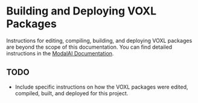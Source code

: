 # Building and Deploying VOXL Packages 

Instructions for editing, compiling, building, and deploying VOXL packages are beyond the scope of this documentation. You can find detailed instructions in the [ModalAI Documentation](https://docs.modalai.com/).

## TODO

- Include specific instructions on how the VOXL packages were edited, compiled, built, and deployed for this project.
